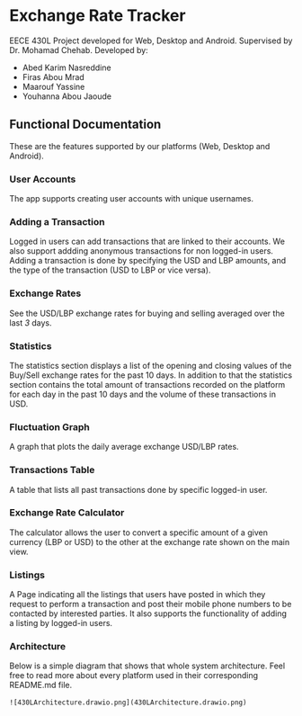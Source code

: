 # Exchange Rate Tracker
EECE 430L Project developed for Web, Desktop and Android.
Supervised by Dr. Mohamad Chehab.
Developed by:
- Abed Karim Nasreddine
- Firas Abou Mrad
- Maarouf Yassine
- Youhanna Abou Jaoude

## Functional Documentation

These are the features supported by our platforms (Web, Desktop and Android).

### User Accounts
The app supports creating user accounts with unique usernames.

### Adding a Transaction
Logged in users can add transactions that are linked to their accounts. We also support addding anonymous transactions for non logged-in users. Adding a transaction is done by specifying the USD and LBP amounts, and the type of the transaction (USD to LBP or vice versa).

### Exchange Rates
See the USD/LBP exchange rates for buying and selling averaged over the last *3* days.

### Statistics
The statistics section displays a list of the opening and closing values of the Buy/Sell exchange rates for the past 10 days. In addition to that the statistics section contains the total amount of transactions recorded on the platform for each day in the past 10 days and the volume of these transactions in USD.


### Fluctuation Graph
A graph that plots the daily average exchange USD/LBP rates.

### Transactions Table
A table that lists all past transactions done by specific logged-in user.

### Exchange Rate Calculator
The calculator allows the user to convert a specific amount of a given currency (LBP or USD) to the other at the exchange rate shown on the main view.

### Listings 
A Page indicating all the listings that users have posted in which they request to perform a transaction and post their mobile phone numbers to be contacted by interested parties.
It also supports the functionality of adding a listing by logged-in users. 

### Architecture
Below is a simple diagram that shows that whole system architecture. Feel free to read more about every platform used in their corresponding README.md file.

	![430LArchitecture.drawio.png](430LArchitecture.drawio.png)
